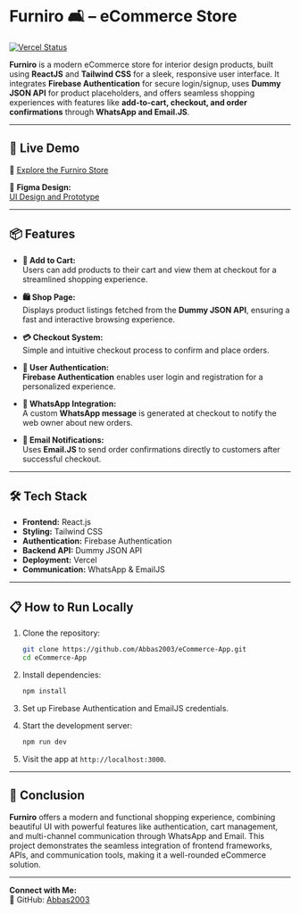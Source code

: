 # Furniro 🛋️ – eCommerce Store  

[![Vercel Status](https://vercelbadge.vercel.app/api/Abbas2003/Furniro)](https://furniro-tan-tau.vercel.app/)

**Furniro** is a modern eCommerce store for interior design products, built using **ReactJS** and **Tailwind CSS** for a sleek, responsive user interface. It integrates **Firebase Authentication** for secure login/signup, uses **Dummy JSON API** for product placeholders, and offers seamless shopping experiences with features like **add-to-cart, checkout, and order confirmations** through **WhatsApp and Email.JS**.  

---

## 🚀 **Live Demo**  
🔗 [Explore the Furniro Store](https://furniro-tan-tau.vercel.app/)  

🎨 **Figma Design:**  
[UI Design and Prototype](https://www.figma.com/design/KyDNYRD3HWWy5syH4PsObZ/eCommerce-Website-%7C-Web-Page-Design-%7C-UI-KIT-%7C-Interior-Landing-Page-(Community)?node-id=0-1&node-type=canvas&t=n97fG2WB95fwp4Ex-0)

---

## 📦 **Features**  

- **🛒 Add to Cart:**  
  Users can add products to their cart and view them at checkout for a streamlined shopping experience.  

- **🛍️ Shop Page:**  
  Displays product listings fetched from the **Dummy JSON API**, ensuring a fast and interactive browsing experience.

- **💳 Checkout System:**  
  Simple and intuitive checkout process to confirm and place orders.  

- **🔑 User Authentication:**  
  **Firebase Authentication** enables user login and registration for a personalized experience.  

- **📱 WhatsApp Integration:**  
  A custom **WhatsApp message** is generated at checkout to notify the web owner about new orders.  

- **📧 Email Notifications:**  
  Uses **Email.JS** to send order confirmations directly to customers after successful checkout.  

---

## 🛠 **Tech Stack**  

- **Frontend:** React.js  
- **Styling:** Tailwind CSS  
- **Authentication:** Firebase Authentication  
- **Backend API:** Dummy JSON API  
- **Deployment:** Vercel  
- **Communication:** WhatsApp & EmailJS  

---

## 📋 **How to Run Locally**  

1. Clone the repository:  
   ```bash
   git clone https://github.com/Abbas2003/eCommerce-App.git
   cd eCommerce-App
   ```

2. Install dependencies:  
   ```bash
   npm install
   ```

3. Set up Firebase Authentication and EmailJS credentials.  

4. Start the development server:  
   ```bash
   npm run dev
   ```

5. Visit the app at `http://localhost:3000`.  

---

## 🎯 **Conclusion**  

**Furniro** offers a modern and functional shopping experience, combining beautiful UI with powerful features like authentication, cart management, and multi-channel communication through WhatsApp and Email. This project demonstrates the seamless integration of frontend frameworks, APIs, and communication tools, making it a well-rounded eCommerce solution.  

---


**Connect with Me:**  
🔗 GitHub: [Abbas2003](https://github.com/Abbas2003)  
